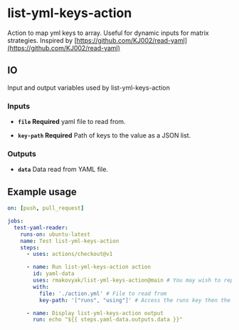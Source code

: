 # list-yml-keys-action

Action to map yml keys to array. Useful for dynamic inputs for matrix strategies.
Inspired by [https://github.com/KJ002/read-yaml](https://github.com/KJ002/read-yaml)

## IO

Input and output variables used by list-yml-keys-action

### Inputs

- **`file` Required** yaml file to read from.

- **`key-path` Required** Path of keys to the value as a JSON list.

### Outputs

- **`data`** Data read from YAML file.

## Example usage

```yaml
on: [push, pull_request]

jobs:
  test-yaml-reader:
    runs-on: ubuntu-latest
    name: Test list-yml-keys-action
    steps:
      - uses: actions/checkout@v1

      - name: Run list-yml-keys-action action
        id: yaml-data
        uses: rmakovyak/list-yml-keys-action@main # You may wish to replace main with a version tag such as '1.6' etc.
        with:
          file: './action.yml' # File to read from
          key-path: '["runs", "using"]' # Access the runs key then the using key and retuns the value.

      - name: Display list-yml-keys-action output
        run: echo "${{ steps.yaml-data.outputs.data }}"
```
